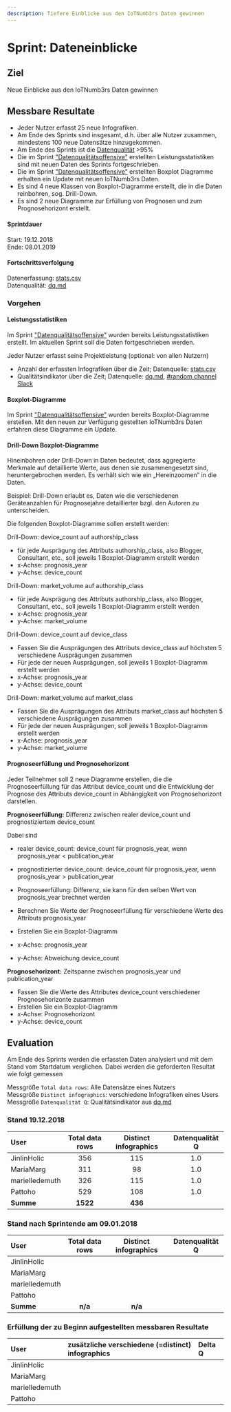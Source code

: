 ```yaml
---
description: Tiefere Einblicke aus den IoTNumb3rs Daten gewinnen
---
```


# Sprint: Dateneinblicke 

## Ziel

Neue Einblicke aus den IoTNumb3rs Daten gewinnen

## Messbare Resultate

* Jeder Nutzer erfasst 25 neue Infografiken.
* Am Ende des Sprints sind insgesamt, d.h. über alle Nutzer zusammen, mindestens 100 neue Datensätze hinzugekommen.
* Am Ende des Sprints ist die [Datenqualität](https://github.com/cdeck3r/IoTNumb3rs/blob/iotdata/dq.md) >95%
* Die im Sprint ["Datenqualitätsoffensive"](sprint-datenqualitaetsoffensive.md) erstellten Leistungsstatistiken sind mit neuen Daten des Sprints fortgeschrieben.
* Die im Sprint ["Datenqualitätsoffensive"](sprint-datenqualitaetsoffensive.md) erstellten Boxplot Diagramme erhalten ein Update mit neuen IoTNumb3rs Daten.
* Es sind 4 neue Klassen von Boxplot-Diagramme erstellt, die in die Daten reinbohren, sog. Drill-Down.
* Es sind 2 neue Diagramme zur Erfüllung von Prognosen und zum Prognosehorizont erstellt.

#### Sprintdauer

Start: 19.12.2018  
Ende: 08.01.2019

#### Fortschrittsverfolgung

Datenerfassung: [stats.csv](https://github.com/cdeck3r/IoTNumb3rs/blob/iotdata/stats.csv)  
Datenqualität: [dq.md](https://github.com/cdeck3r/IoTNumb3rs/blob/iotdata/dq.md)

### Vorgehen

#### Leistungsstatistiken

Im Sprint ["Datenqualitätsoffensive"](sprint-datenqualitaetsoffensive.md) wurden bereits Leistungsstatistiken erstellt.
Im aktuellen Sprint soll die Daten fortgeschrieben werden.

Jeder Nutzer erfasst seine Projektleistung (optional: von allen Nutzern) 

* Anzahl der erfassten Infografiken über die Zeit; Datenquelle: [stats.csv](https://github.com/cdeck3r/IoTNumb3rs/blob/iotdata/stats.csv)
* Qualitätsindikator über die Zeit; Datenquelle: [dq.md](https://github.com/cdeck3r/IoTNumb3rs/blob/iotdata/dq.md), [#random channel Slack](https://iotnumb3rs.slack.com/)

#### Boxplot-Diagramme

Im Sprint ["Datenqualitätsoffensive"](sprint-datenqualitaetsoffensive.md) wurden bereits Boxplot-Diagramme erstellen. 
Mit den neuen zur Verfügung gestellten IoTNumb3rs Daten erfahren diese Diagramme ein Update.

#### Drill-Down Boxplot-Diagramme 

Hineinbohren oder Drill-Down in Daten bedeutet, dass aggregierte Merkmale auf detaillierte Werte, aus denen sie zusammengesetzt sind,
heruntergebrochen werden. Es verhält sich wie ein „Hereinzoomen“ in die Daten. 

Beispiel: Drill-Down erlaubt es, Daten wie die verschiedenen Geräteanzahlen für Prognosejahre detaillierter bzgl. den Autoren zu unterscheiden.

Die folgenden Boxplot-Diagramme sollen erstellt werden:

Drill-Down: device_count auf authorship_class

* für jede Ausprägung des Attributs authorship_class, also Blogger, Consultant, etc., soll jeweils 1 Boxplot-Diagramm erstellt werden
* x-Achse: prognosis_year
* y-Achse: device_count

Drill-Down: market_volume auf authorship_class

* für jede Ausprägung des Attributs authorship_class, also Blogger, Consultant, etc., soll jeweils 1 Boxplot-Diagramm erstellt werden
* x-Achse: prognosis_year
* y-Achse: market_volume

Drill-Down: device_count auf device_class

* Fassen Sie die Ausprägungen des Attributs device_class auf höchsten 5 verschiedene Ausprägungen zusammen
* Für jede der neuen Ausprägungen, soll jeweils 1 Boxplot-Diagramm erstellt werden
* x-Achse: prognosis_year
* y-Achse: device_count

Drill-Down: market_volume auf market_class

* Fassen Sie die Ausprägungen des Attributs market_class auf höchsten 5 verschiedene Ausprägungen zusammen
* Für jede der neuen Ausprägungen, soll jeweils 1 Boxplot-Diagramm erstellt werden
* x-Achse: prognosis_year
* y-Achse: market_volume

#### Prognoseerfüllung und Prognosehorizont

Jeder Teilnehmer soll 2 neue Diagramme erstellen, die die Prognoseerfüllung für das Attribut device_count 
und die Entwicklung der Prognose des Attributs device_count in Abhängigkeit von Prognosehorizont darstellen.

**Prognoseerfüllung:** Differenz zwischen realer device_count und prognostiziertem device_count

Dabei sind

* realer device_count: device_count für prognosis_year, wenn prognosis_year < publication_year
* prognostizierter device_count: device_count für prognosis_year, wenn prognosis_year > publication_year
* Prognoseerfüllung: Differenz, sie kann für den selben Wert von prognosis_year brechnet werden 

* Berechnen Sie Werte der Prognoseerfüllung für verschiedene Werte des Attributs prognosis_year
* Erstellen Sie ein Boxplot-Diagramm
* x-Achse: prognosis_year
* y-Achse: Abweichung device_count

**Prognosehorizont:** Zeitspanne zwischen prognosis_year und publication_year

* Fassen Sie die Werte des Attributes device_count verschiedener Prognosehorizonte zusammen
* Erstellen Sie ein Boxplot-Diagramm
* x-Achse: Prognosehorizont
* y-Achse: device_count

## Evaluation

Am Ende des Sprints werden die erfassten Daten analysiert und mit dem Stand vom Startdatum verglichen. Dabei werden die geforderten Resultat wie folgt gemessen

Messgröße `Total data rows`: Alle Datensätze eines Nutzers  
Messgröße `Distinct infographics`: verschiedene Infografiken eines Users  
Messgröße `Datenqualität Q`: Qualitätsindikator aus [dq.md](https://github.com/cdeck3r/IoTNumb3rs/blob/iotdata/dq.md)

### Stand 19.12.2018

| User | Total data rows | Distinct infographics | Datenqualität Q |
| :--- | :---: | :---: | :---: |
| JinlinHolic | 356 | 115 | 1.0 |
| MariaMarg | 311 | 98 | 1.0 |
| marielledemuth | 326 | 115 | 1.0 |
| Pattoho | 529 | 108 | 1.0 |
| **Summe** | **1522** | **436** |  |

### Stand nach Sprintende am 09.01.2018

| User | Total data rows | Distinct infographics | Datenqualität Q |
| :--- | :---: | :---: | :---: |
| JinlinHolic |  |  |  |
| MariaMarg |  |  |  |
| marielledemuth |  |  |  |
| Pattoho |  |   |  |
| **Summe** | **n/a** | **n/a** |  |

### Erfüllung der zu Beginn aufgestellten messbaren Resultate

| User | zusätzliche verschiedene \(=distinct\) infographics | Delta Q |
| :--- | :--- | :--- |
| JinlinHolic |  |  |
| MariaMarg |  |  |
| marielledemuth |  |  |
| Pattoho |  |  |


